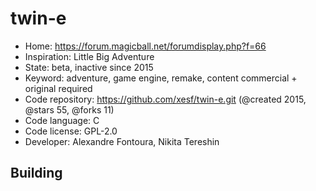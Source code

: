 # twin-e

- Home: https://forum.magicball.net/forumdisplay.php?f=66
- Inspiration: Little Big Adventure
- State: beta, inactive since 2015
- Keyword: adventure, game engine, remake, content commercial + original required
- Code repository: https://github.com/xesf/twin-e.git (@created 2015, @stars 55, @forks 11)
- Code language: C
- Code license: GPL-2.0
- Developer: Alexandre Fontoura, Nikita Tereshin

## Building
